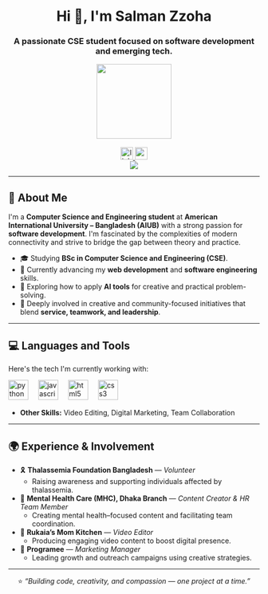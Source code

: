 <h1 align="center">Hi 👋, I'm Salman Zzoha</h1>
<h3 align="center">A passionate CSE student focused on software development and emerging tech.</h3>

<div align="center">
  <img height="150" src="https://media.giphy.com/media/M9gbBd9nbDrOTu1Mqx/giphy.gif" />
</div>

<br>

<div align="center">
  <a href="https://www.linkedin.com/in/salmanzzoha" target="_blank">
    <img src="https://img.shields.io/static/v1?message=LinkedIn&logo=linkedin&label=&color=0077B5&logoColor=white&labelColor=&style=for-the-badge" height="25" alt="linkedin logo" />
  </a>
  <a href="mailto:salmanzoha962@gmail.com" target="_blank">
    <img src="https://img.shields.io/static/v1?message=Email&logo=gmail&label=&color=D14836&logoColor=white&labelColor=&style=for-the-badge" height="25" alt="gmail logo" />
  </a>
</div>

<div align="center">
  <img src="https://visitor-badge.laobi.icu/badge?page_id=salmanzzoha.salmanzzoha&" />
</div>

---

## 🧠 About Me

I'm a **Computer Science and Engineering student** at **American International University – Bangladesh (AIUB)** with a strong passion for **software development**. I'm fascinated by the complexities of modern connectivity and strive to bridge the gap between theory and practice.

* 🎓 Studying **BSc in Computer Science and Engineering (CSE)**.
* 🌱 Currently advancing my **web development** and **software engineering** skills.
* 🚀 Exploring how to apply **AI tools** for creative and practical problem-solving.
* 🤝 Deeply involved in creative and community-focused initiatives that blend **service, teamwork, and leadership**.

---

## 💻 Languages and Tools

Here's the tech I'm currently working with:

<div align="left">
  <img src="https://cdn.jsdelivr.net/gh/devicons/devicon/icons/python/python-original-wordmark.svg" height="40" alt="python logo" />
  <img width="12" />
  <img src="https://cdn.jsdelivr.net/gh/devicons/devicon/icons/javascript/javascript-original.svg" height="40" alt="javascript logo" />
  <img width="12" />
  <img src="https://cdn.jsdelivr.net/gh/devicons/devicon/icons/html5/html5-original-wordmark.svg" height="40" alt="html5 logo" />
  <img width="12" />
  <img src="https://cdn.jsdelivr.net/gh/devicons/devicon/icons/css3/css3-original-wordmark.svg" height="40" alt="css3 logo" />
</div>

* **Other Skills:** Video Editing, Digital Marketing, Team Collaboration

---

## 🌍 Experience & Involvement

* 🎗 **Thalassemia Foundation Bangladesh** — *Volunteer*
    * Raising awareness and supporting individuals affected by thalassemia.
* 🧠 **Mental Health Care (MHC), Dhaka Branch** — *Content Creator & HR Team Member*
    * Creating mental health–focused content and facilitating team coordination.
* 🍳 **Rukaia’s Mom Kitchen** — *Video Editor*
    * Producing engaging video content to boost digital presence.
* 💼 **Programee** — *Marketing Manager*
    * Leading growth and outreach campaigns using creative strategies.

---

<div align="center">
  ⭐ <i>“Building code, creativity, and compassion — one project at a time.”</i>
</div>

